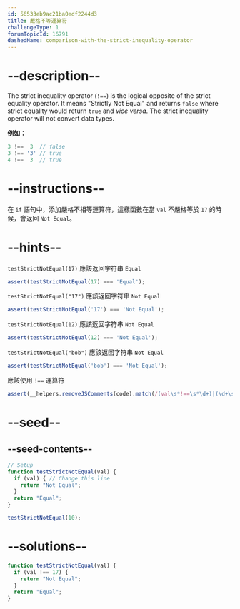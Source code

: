 ```yaml
---
id: 56533eb9ac21ba0edf2244d3
title: 嚴格不等運算符
challengeType: 1
forumTopicId: 16791
dashedName: comparison-with-the-strict-inequality-operator
---
```


# --description--

The strict inequality operator (`!==`) is the logical opposite of the strict equality operator. It means "Strictly Not Equal" and returns `false` where strict equality would return `true` and *vice versa*. The strict inequality operator will not convert data types.

**例如：**

```js
3 !==  3  // false
3 !== '3' // true
4 !==  3  // true
```

# --instructions--

在 `if` 語句中，添加嚴格不相等運算符，這樣函數在當 `val` 不嚴格等於 `17` 的時候，會返回 `Not Equal`。

# --hints--

`testStrictNotEqual(17)` 應該返回字符串 `Equal`

```js
assert(testStrictNotEqual(17) === 'Equal');
```

`testStrictNotEqual("17")` 應該返回字符串 `Not Equal`

```js
assert(testStrictNotEqual('17') === 'Not Equal');
```

`testStrictNotEqual(12)` 應該返回字符串 `Not Equal`

```js
assert(testStrictNotEqual(12) === 'Not Equal');
```

`testStrictNotEqual("bob")` 應該返回字符串 `Not Equal`

```js
assert(testStrictNotEqual('bob') === 'Not Equal');
```

應該使用 `!==` 運算符

```js
assert(__helpers.removeJSComments(code).match(/(val\s*!==\s*\d+)|(\d+\s*!==\s*val)/g).length > 0);
```

# --seed--

## --seed-contents--

```js
// Setup
function testStrictNotEqual(val) {
  if (val) { // Change this line
    return "Not Equal";
  }
  return "Equal";
}

testStrictNotEqual(10);
```

# --solutions--

```js
function testStrictNotEqual(val) {
  if (val !== 17) {
    return "Not Equal";
  }
  return "Equal";
}
```
